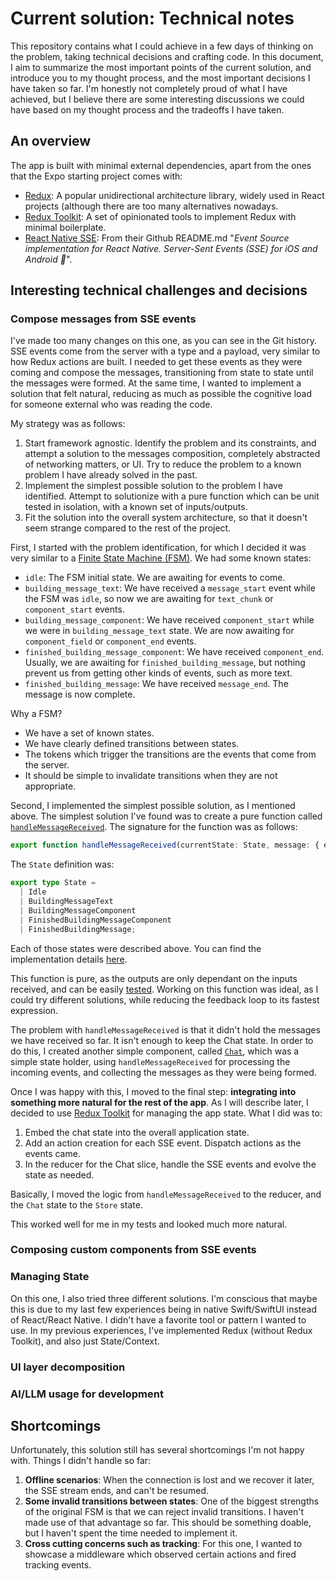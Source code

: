 # Current solution: Technical notes

This repository contains what I could achieve in a few days of thinking on the problem, taking technical decisions and crafting code. In this document, I aim to summarize the most important points of the current solution, and introduce you to my thought process, and the most important decisions I have taken so far. I'm honestly not completely proud of what I have achieved, but I believe there are some interesting discussions we could have based on my thought process and the tradeoffs I have taken.

## An overview

The app is built with minimal external dependencies, apart from the ones that the Expo starting project comes with:

* [Redux](https://redux.js.org/): A popular unidirectional architecture library, widely used in React projects (although there are too many alternatives nowadays.
* [Redux Toolkit](https://redux-toolkit.js.org/): A set of opinionated tools to implement Redux with minimal boilerplate.
* [React Native SSE](https://github.com/binaryminds/react-native-sse): From their Github README.md "*Event Source implementation for React Native. Server-Sent Events (SSE) for iOS and Android 🚀*".

## Interesting technical challenges and decisions

### Compose messages from SSE events

I've made too many changes on this one, as you can see in the Git history. SSE events come from the server with a type and a payload, very similar to how Redux actions are built. I needed to get these events as they were coming and compose the messages, transitioning from state to state until the messages were formed. At the same time, I wanted to implement a solution that felt natural, reducing as much as possible the cognitive load for someone external who was reading the code.

My strategy was as follows:

1. Start framework agnostic. Identify the problem and its constraints, and attempt a solution to the messages composition, completely abstracted of networking matters, or UI. Try to reduce the problem to a known problem I have already solved in the past.
2. Implement the simplest possible solution to the problem I have identified. Attempt to solutionize with a pure function which can be unit tested in isolation, with a known set of inputs/outputs.
3. Fit the solution into the overall system architecture, so that it doesn't seem strange compared to the rest of the project.

First, I started with the problem identification, for which I decided it was very similar to a [Finite State Machine (FSM)](https://en.wikipedia.org/wiki/Finite-state_machine). We had some known states:

- `idle`: The FSM initial state. We are awaiting for events to come.
- `building_message_text`: We have received a `message_start` event while the FSM was `idle`, so now we are awaiting for `text_chunk` or `component_start` events.
- `building_message_component`: We have received `component_start` while we were in `building_message_text` state. We are now awaiting for `component_field` or `component_end` events.
- `finished_building_message_component`: We have received `component_end`. Usually, we are awaiting for `finished_building_message`, but nothing prevent us from getting other kinds of events, such as more text. 
- `finished_building_message`: We have received `message_end`. The message is now complete.

Why a FSM?

- We have a set of known states.
- We have clearly defined transitions between states.
- The tokens which trigger the transitions are the events that come from the server.
- It should be simple to invalidate transitions when they are not appropriate.

Second, I implemented the simplest possible solution, as I mentioned above. The simplest solution I've found was to create a pure function called [`handleMessageReceived`](https://github.com/themobilefirstco/app-technical-test/blob/bfd59beadc1c9e4b74c19adc986652879d1fcd3c/utils/chat/handleMessageReceived.ts). The signature for the function was as follows:

```typescript
export function handleMessageReceived(currentState: State, message: { event: string, data: object }): State
```

The `State` definition was:

```typescript
export type State = 
  | Idle 
  | BuildingMessageText 
  | BuildingMessageComponent 
  | FinishedBuildingMessageComponent 
  | FinishedBuildingMessage;
```

Each of those states were described above. You can find the implementation details [here](https://github.com/themobilefirstco/app-technical-test/blob/bfd59beadc1c9e4b74c19adc986652879d1fcd3c/utils/chat/handleMessageReceived.ts).

This function is pure, as the outputs are only dependant on the inputs received, and can be easily [tested](https://github.com/themobilefirstco/app-technical-test/blob/bfd59beadc1c9e4b74c19adc986652879d1fcd3c/utils/chat/handleMessageReceived.test.ts). Working on this function was ideal, as I could try different solutions, while reducing the feedback loop to its fastest expression.

The problem with `handleMessageReceived` is that it didn't hold the messages we have received so far. It isn't enough to keep the Chat state. In order to do this, I created another simple component, called [`Chat`](https://github.com/themobilefirstco/app-technical-test/blob/03842820924c84f8e2c89e478bb689cb3155cb64/utils/chat/chat.ts), which was a simple state holder, using `handleMessageReceived` for processing the incoming events, and collecting the messages as they were being formed.

Once I was happy with this, I moved to the final step: **integrating into something more natural for the rest of the app**. As I will describe later, I decided to use [Redux Toolkit](https://redux-toolkit.js.org/) for managing the app state. What I did was to:

1. Embed the chat state into the overall application state.
2. Add an action creation for each SSE event. Dispatch actions as the events came.
3. In the reducer for the Chat slice, handle the SSE events and evolve the state as needed.

Basically, I moved the logic from `handleMessageReceived` to the reducer, and the `Chat` state to the `Store` state.

This worked well for me in my tests and looked much more natural.

### Composing custom components from SSE events

### Managing State

On this one, I also tried three different solutions. I'm conscious that maybe this is due to my last few experiences being in native Swift/SwiftUI instead of React/React Native. I didn't have a favorite tool or pattern I wanted to use. In my previous experiences, I've implemented Redux (without Redux Toolkit), and also just State/Context.

### UI layer decomposition

### AI/LLM usage for development

## Shortcomings

Unfortunately, this solution still has several shortcomings I'm not happy with. Things I didn't handle so far:

1. **Offline scenarios**: When the connection is lost and we recover it later, the SSE stream ends, and can't be resumed.
2. **Some invalid transitions between states**: One of the biggest strengths of the original FSM is that we can reject invalid transitions. I haven't made use of that advantage so far. This should be something doable, but I haven't spent the time needed to implement it.
3. **Cross cutting concerns such as tracking**: For this one, I wanted to showcase a middleware which observed certain actions and fired tracking events.
